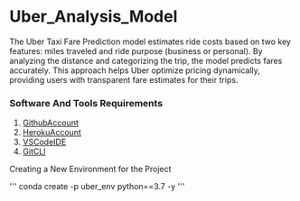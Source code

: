 # Uber_Analysis_Model
The Uber Taxi Fare Prediction model estimates ride costs based on two key features: miles traveled and ride purpose (business or personal). By analyzing the distance and categorizing the trip, the model predicts fares accurately. This approach helps Uber optimize pricing dynamically, providing users with transparent fare estimates for their trips.

### Software And Tools Requirements

1. [GithubAccount](https://github.com/)
2. [HerokuAccount](https://heroku.com/)
3. [VSCodeIDE](https://code.visualstudio.com/)
4. [GitCLI](https://git-scm.com/book/en/v2/Getting-Started-The-Command-Line)


Creating a New Environment for the Project

'''
conda create -p uber_env python==3.7 -y
'''

